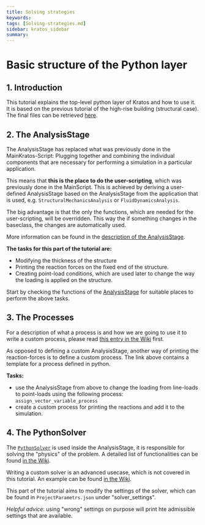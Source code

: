 ```yaml
---
title: Solving strategies
keywords: 
tags: [Solving-strategies.md]
sidebar: kratos_sidebar
summary: 
---
```


# Basic structure of the Python layer

## 1. Introduction
This tutorial explains the top-level python layer of Kratos and how to use it. It is based on the previous tutorial of the high-rise building (structural case). The final files can be retrieved [here](https://github.com/KratosMultiphysics/Documentation/tree/master/Workshops_files/Kratos_Workshop_2019/Sources/4_solving_strategies).

## 2. The AnalysisStage
The AnalysisStage has replaced what was previously done in the MainKratos-Script: Plugging together and combining the individual components that are necessary for performing a simulation in a particular application.

This means that **this is the place to do the user-scripting**, which was previously done in the MainScript. This is achieved by deriving a user-defined AnalysisStage based on the AnalysisStage from the application that is used,  e.g. `StructuralMechanicsAnalysis` or `FluidDynamicsAnalysis`.

The big advantage is that the only the functions, which are needed for the user-scripting, will be overridden. This way the if something changes in the baseclass, the changes are automatically used.

More information can be found in the [description of the AnalysisStage](pages/Common-Python-Interface-of-Applications-for-Users#analysisstage).

**The tasks for this part of the tutorial are:**
* Modifying the thickness of the structure
* Printing the reaction forces on the fixed end of the structure.
* Creating point-load conditions, which are used later to change the way the loading is applied on the structure.

Start by checking the functions of the [AnalysisStage](https://github.com/KratosMultiphysics/Kratos/blob/master/kratos/python_scripts/analysis_stage.py) for suitable places to perform the above tasks.

## 3. The Processes
For a description of what a process is and how we are going to use it to write a custom process, please read [this entry in the Wiki](pages/Using-processes-to-customize-a-simulation) first.

As opposed to defining a custom AnalysisStage, another way of printing the reaction-forces is to define a custom process. The link above contains a template for a process defined in python.

**Tasks:**
* use the AnalysisStage from above to change the loading from line-loads to point-loads using the following process: `assign_vector_variable_process`
* create a custom process for printing the reactions and add it to the simulation.

## 4. The PythonSolver
The [`PythonSolver`](https://github.com/KratosMultiphysics/Kratos/blob/master/kratos/python_scripts/python_solver.py) is used inside the AnalysisStage, it is responsible for solving the "physics" of the problem. A detailed list of functionalities can be found [in the Wiki](pages/Common-Python-Interface-of-Applications-for-Users#pythonsolver).

Writing a custom solver is an advanced usecase, which is not covered in this tutorial. An example can be found [in the Wiki](pages/Implementing-thermal-solver).

This part of the tutorial aims to modify the settings of the solver, which can be found in `ProjectParametrs.json` under "solver_settings".

_Helpful advice_: using "wrong" settings on purpose will print hte admissible settings that are available.
